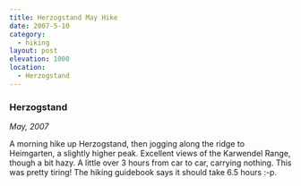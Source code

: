 ```yaml
---
title: Herzogstand May Hike
date: 2007-5-10
category:
  - hiking
layout: post
elevation: 1000
location:
  - Herzogstand
---
```


### Herzogstand
_May, 2007_

A morning hike up Herzogstand, then jogging along the ridge to Heimgarten, a slightly higher peak. Excellent views of the Karwendel Range, though a bit hazy. A little over 3 hours from car to car, carrying nothing. This was pretty tiring! The hiking guidebook says it should take 6.5 hours :-p.
